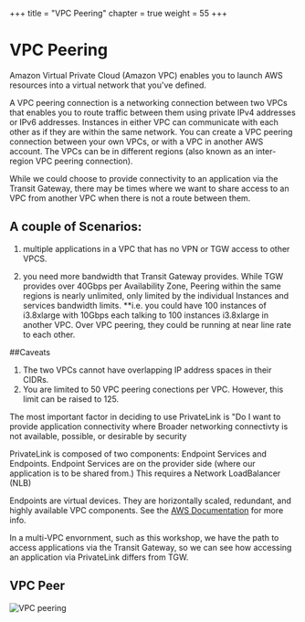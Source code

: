+++
title = "VPC Peering"
chapter = true
weight = 55
+++

# VPC Peering

Amazon Virtual Private Cloud (Amazon VPC) enables you to launch AWS resources into a virtual network that you've defined.

A VPC peering connection is a networking connection between two VPCs that enables you to route traffic between them using private IPv4 addresses or IPv6 addresses. Instances in either VPC can communicate with each other as if they are within the same network. You can create a VPC peering connection between your own VPCs, or with a VPC in another AWS account. The VPCs can be in different regions (also known as an inter-region VPC peering connection).

While we could choose to provide connectivity to an application via the Transit Gateway, there may be times where we want to share access to an VPC from another VPC when there is not a route between them. 

## A couple of Scenarios:
1. multiple applications in a VPC that has no VPN or TGW access to other VPCS.

1. you need more bandwidth that Transit Gateway provides. While TGW provides over 40Gbps per Availability Zone, Peering within the same regions is nearly unlimited, only limited by the individual Instances and services bandwidth limits. **i.e. you could have 100 instances of i3.8xlarge with 10Gbps each talking to 100 instances i3.8xlarge in another VPC. Over VPC peering, they could be running at near line rate to each other.

##Caveats
1. The two VPCs cannot have overlapping IP address spaces in their CIDRs. 
1. You are limited to 50 VPC peering conections per VPC. However, this limit can be raised to 125.



The most important factor in deciding to use PrivateLink is "Do I want to provide application connectivity where Broader networking connectivty is not available, possible, or desirable by security

PrivateLink is composed of two components: Endpoint Services and Endpoints. Endpoint Services are on the provider side (where our application is to be shared from.) This requires a Network LoadBalancer (NLB)


Endpoints are virtual devices. They are horizontally scaled, redundant, and highly available VPC components. See the [AWS Documentation](https://docs.aws.amazon.com/vpc/latest/userguide/vpc-endpoints.html "external link") for more info.

In a multi-VPC envornment, such as this workshop, we have the path to access applications via the Transit Gateway, so we can see how accessing an application via PrivateLink differs from TGW.

## VPC Peer

![VPC peering](../images/peer-np1tonp2diagram.png)


